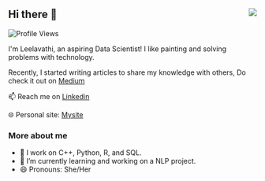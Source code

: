 ## Hi there 👋  <img align="right" src="https://img.shields.io/endpoint?url=https%3A%2F%2Fhits.dwyl.com%2FLeelavathi-R%2FLeelavathi-R.json%3Fcolor%3Dpink">
![Profile Views](https://img.shields.io/endpoint?url=https%3A%2F%2Fhits.dwyl.com%2FLeelavathi-R%2FLeelavathi-R.json%3Fcolor%3Dpink)


I'm Leelavathi, an aspiring Data Scientist! I like painting and solving problems with technology.

Recently, I started writing articles to share my knowledge with others, Do check it out on [Medium](https://medium.com/@leelavathi_r) 

📫 Reach me on [Linkedin](https://www.linkedin.com/in/leelavathi-r/)

🌐 Personal site: [Mysite](https://leelavathi-r.netlify.app)

### More about me
- 🌱 I work on C++, Python, R, and SQL.
- 🔭 I’m currently learning and working on a NLP project.
- 😄 Pronouns: She/Her
<!--
**Leelavathi-R/Leelavathi-R** is a ✨ _special_ ✨ repository because its `README.md` (this file) appears on your GitHub profile.

Here are some ideas to get you started:
- 👯 I’m looking to collaborate on ...
- 🤔 I’m looking for help with ...
- 💬 Ask me about ...
- ⚡ Fun fact: ...
-->
